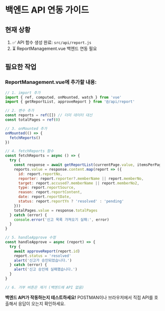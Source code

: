 # 백엔드 API 연동 가이드

## 현재 상황

1. ✅ API 함수 생성 완료: `src/api/report.js`
2. ⏳ ReportManagement.vue 백엔드 연동 필요

## 필요한 작업

### ReportManagement.vue에 추가할 내용:

```javascript
// 1. import 추가
import { ref, computed, onMounted, watch } from 'vue'
import { getReportList, approveReport } from '@/api/report'

// 2. 변수 추가
const reports = ref([]) // 더미 데이터 대신
const totalPages = ref(0)

// 3. onMounted 추가
onMounted(() => {
  fetchReports()
})

// 4. fetchReports 함수
const fetchReports = async () => {
  try {
    const response = await getReportList(currentPage.value, itemsPerPage)
    reports.value = response.content.map(report => ({
      id: report.reportNo,
      reporter: report.reporter?.memberName || report.memberNo,
      target: report.accused?.memberName || report.memberNo2,
      type: report.reportSource,
      reason: report.reportContent,
      date: report.reportDate,
      status: report.reportYn ? 'resolved' : 'pending'
    }))
    totalPages.value = response.totalPages
  } catch (error) {
    console.error('신고 목록 가져오기 실패:', error)
  }
}

// 5. handleApprove 수정
const handleApprove = async (report) => {
  try {
    await approveReport(report.id)
    report.status = 'resolved'
    alert('신고가 승인되었습니다.')
  } catch (error) {
    alert('신고 승인에 실패했습니다.')
  }
}

// 6. 거부 버튼은 제거 (백엔드에 API 없음)
```

**백엔드 API가 작동하는지 테스트하세요!**
POSTMAN이나 브라우저에서 직접 API를 호출해서 응답이 오는지 확인하세요.

